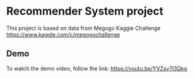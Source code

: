 # Recommender System project

This project is based on data from Megogo Kaggle Challenge
https://www.kaggle.com/c/megogochallenge


## Demo
To watch the demo video, follow the link: https://youtu.be/YVZsv7I3Qkg






